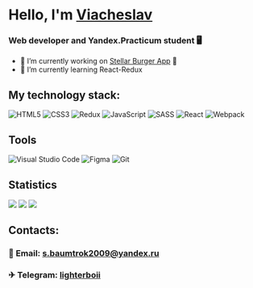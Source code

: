 # Hello, I'm [Viacheslav](https://www.instagram.com/lighterboii/)
### Web developer and Yandex.Practicum student 🖥

- 🔭 I’m currently working on [Stellar Burger App](https://github.com/lighterboiii/stellar-burgers) 🍔
- 🌱 I’m currently learning React-Redux
## My technology stack:
![HTML5](https://img.shields.io/badge/html5-%23E34F26.svg?style=for-the-badge&logo=html5&logoColor=white)
![CSS3](https://img.shields.io/badge/css3-%231572B6.svg?style=for-the-badge&logo=css3&logoColor=white)
![Redux](https://img.shields.io/badge/redux-%23593d88.svg?style=for-the-badge&logo=redux&logoColor=white)
![JavaScript](https://img.shields.io/badge/javascript-%23323330.svg?style=for-the-badge&logo=javascript&logoColor=%23F7DF1E)
![SASS](https://img.shields.io/badge/SASS-hotpink.svg?style=for-the-badge&logo=SASS&logoColor=white)
![React](https://img.shields.io/badge/react-%2320232a.svg?style=for-the-badge&logo=react&logoColor=%2361DAFB)
![Webpack](https://img.shields.io/badge/webpack-%238DD6F9.svg?style=for-the-badge&logo=webpack&logoColor=black)

## Tools
![Visual Studio Code](https://img.shields.io/badge/Visual%20Studio%20Code-0078d7.svg?style=for-the-badge&logo=visual-studio-code&logoColor=white)
![Figma](https://img.shields.io/badge/figma-%23F24E1E.svg?style=for-the-badge&logo=figma&logoColor=white)
![Git](https://img.shields.io/badge/git-%23F05033.svg?style=for-the-badge&logo=git&logoColor=white)
## Statistics
![](https://github-profile-summary-cards.vercel.app/api/cards/profile-details?username=lighterboiii&theme=radical)
![](https://github-profile-summary-cards.vercel.app/api/cards/repos-per-language?username=lighterboiii&theme=radical)
![](https://github-profile-summary-cards.vercel.app/api/cards/stats?username=lighterboiii&theme=radical)

## Contacts: 
### 📩 Email: s.baumtrok2009@yandex.ru
### ✈ Telegram: [lighterboii](https://t.me/lighterboii)


